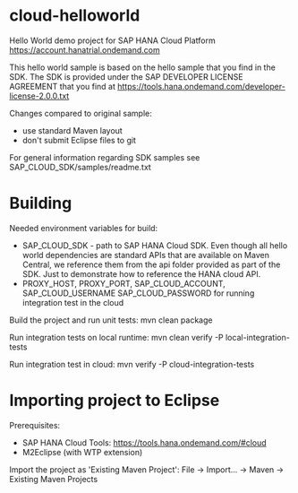 cloud-helloworld
================

Hello World demo project for SAP HANA Cloud Platform https://account.hanatrial.ondemand.com

This hello world sample is based on the hello sample that you find in the SDK. The SDK is 
provided under the SAP DEVELOPER LICENSE AGREEMENT that you find at 
https://tools.hana.ondemand.com/developer-license-2.0.0.txt

Changes compared to original sample:
- use standard Maven layout
- don't submit Eclipse files to git

For general information regarding SDK samples see SAP_CLOUD_SDK/samples/readme.txt

# Building 

Needed environment variables for build:
- SAP_CLOUD_SDK - path to SAP HANA Cloud SDK. Even though all hello world dependencies are
  standard APIs that are available on Maven Central, we reference them from the api folder
  provided as part of the SDK. Just to demonstrate how to reference the HANA cloud API.
- PROXY_HOST, PROXY_PORT, SAP_CLOUD_ACCOUNT, SAP_CLOUD_USERNAME SAP_CLOUD_PASSWORD for 
  running integration test in the cloud

Build the project and run unit tests:
mvn clean package

Run integration tests on local runtime:
mvn clean verify -P local-integration-tests

Run integration test in cloud:
mvn verify -P cloud-integration-tests

# Importing project to Eclipse

Prerequisites:
- SAP HANA Cloud Tools: https://tools.hana.ondemand.com/#cloud
- M2Eclipse (with WTP extension)

Import the project as 'Existing Maven Project': File -> Import... -> Maven -> Existing Maven Projects